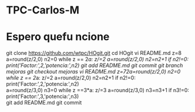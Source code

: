 # TPC-Carlos-M
#  Espero  quefu  ncione
git clone https://github.com/wtpc/HOgit.git
cd HOgit
vi README.md
z=8
a=round(z/2,0)
n2=0
while z == 2*a:
      z/=2
      a=round(z/2,0)
      n2=n2+1
if n2!=0:      
      print('Factor:',2,'potencia:',n2)
git add README.md
git commit
git branch mejoras
git checkout mejoras
vi README.md
z=72a=round(z/2,0)
n2=0
while z == 2*a:
      z/=2
      a=round(z/2,0)
      n2=n2+1
if n2!=0:      
      print('Factor:',2,'potencia:',n2)      
a=round(z/3,0)
n3=0
while z ==3*a:
      z/=3
      a=round(z/3,0)
      n3=n3+1
if n3!=0:       
      print('Factor:',3,'potencia:',n3)     
git add README.md
git commit

